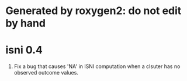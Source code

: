 # Generated by roxygen2: do not edit by hand

# isni 0.4
1. Fix a bug that causes 'NA' in ISNI computation when a clsuter has no observed outcome values.  
